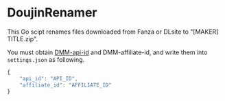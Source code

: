 # DoujinRenamer
This Go scipt renames files downloaded from Fanza or DLsite to "[MAKER] TITLE.zip".

You must obtain [DMM-api-id](https://affiliate.dmm.com/) and DMM-affiliate-id, and write them into `settings.json` as following.

``` js
{
    "api_id": "API_ID",
    "affiliate_id": "AFFILIATE_ID"
}
```
